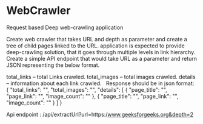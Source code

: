 # WebCrawler
Request based Deep web-crawling application

Create web crawler that takes URL and depth as parameter and create a tree of child pages linked to the URL. application is expected to provide deep-crawling solution, that it goes through multiple levels in link hierarchy. Create a simple API endpoint that would take URL as a parameter and return JSON representing the below format. 

total_links – total Links crawled.
total_images – total images crawled.
details – information about each link crawled.
 
Response should be in json format:
{
  "total_links": "",
  "total_images": "",
  "details": [
    {
      "page_title": "",
      "page_link": "",
      "image_count": ""
    },
    {
      "page_title": "",
      "page_link": "",
      "image_count": ""
    }
  ]
}

Api endpoint : /api/extractUrl?url=https:/www.geeksforgeeks.org&depth=2


